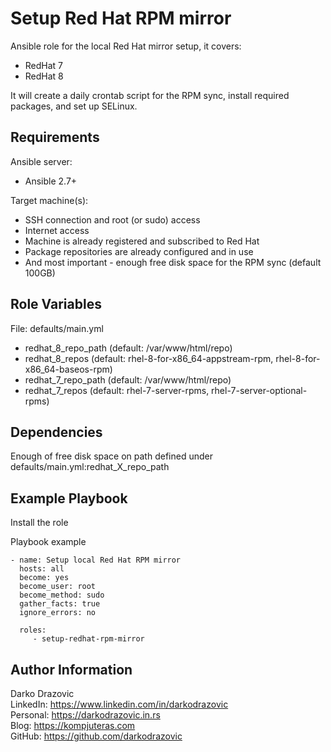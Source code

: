 Setup Red Hat RPM mirror
=========

Ansible role for the local Red Hat mirror setup, it covers:
- RedHat 7
- RedHat 8

It will create a daily crontab script for the RPM sync, install required packages, and set up SELinux.

Requirements
------------

Ansible server:
- Ansible 2.7+

Target machine(s):
- SSH connection and root (or sudo) access
- Internet access
- Machine is already registered and subscribed to Red Hat
- Package repositories are already configured and in use
- And most important - enough free disk space for the RPM sync (default 100GB)

Role Variables
--------------

File: defaults/main.yml
  - redhat_8_repo_path (default: /var/www/html/repo)
  - redhat_8_repos (default: rhel-8-for-x86_64-appstream-rpm, rhel-8-for-x86_64-baseos-rpm)
  - redhat_7_repo_path (default: /var/www/html/repo)
  - redhat_7_repos (default: rhel-7-server-rpms, rhel-7-server-optional-rpms)

Dependencies
------------

Enough of free disk space on path defined under defaults/main.yml:redhat_X_repo_path


Example Playbook
----------------
Install the role

Playbook example

    - name: Setup local Red Hat RPM mirror
      hosts: all
      become: yes
      become_user: root
      become_method: sudo
      gather_facts: true
      ignore_errors: no
    
      roles:
         - setup-redhat-rpm-mirror


Author Information
------------------

Darko Drazovic \
LinkedIn: https://www.linkedin.com/in/darkodrazovic \
Personal: https://darkodrazovic.in.rs \
Blog: https://kompjuteras.com \
GitHub: https://github.com/darkodrazovic
